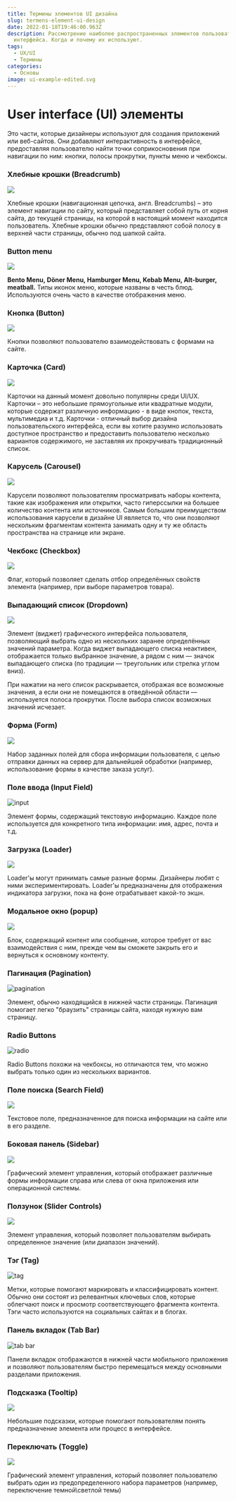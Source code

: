 ```yaml
---
title: Термины элементов UI дизайна
slug: termens-element-ui-design
date: 2022-01-18T19:46:00.963Z
description: Рассмотрение наиболее распространенных элементов пользовательского
  интерфейса. Когда и почему их используют.
tags:
  - UX/UI
  - Термины
categories:
  - Основы
image: ui-example-edited.svg
---
```

# User interface (UI) элементы

Это части, которые дизайнеры используют для создания приложений или веб-сайтов. Они добавляют интерактивность в интерфейсе, предоставляя пользователю найти точки соприкосновения при навигации по ним: кнопки, полосы прокрутки, пункты меню и чекбоксы.

### Хлебные крошки (Breadcrumb)

![](br.jpg)

Хлебные крошки (навигационная цепочка, англ. Breadcrumbs) – это элемент навигации по сайту, который представляет собой путь от корня сайта, до текущей страницы, на которой в настоящий момент находится пользователь. Хлебные крошки обычно представляют собой полосу в верхней части страницы, обычно под шапкой сайта.

### Button menu

![](bento.png)

**Bento Menu, Döner Menu, Hamburger Menu, Kebab Menu, Alt-burger, meatball.** Типы иконок меню, которые названы в честь блюд. Используются очень часто в качестве отображения меню.

### Кнопка (Button)

![](click.gif)

Кнопки позволяют пользователю взаимодействовать с формами на сайте.

### Карточка (Card)

![](cards.png)

Карточки на данный момент довольно популярны среди UI/UX. Карточки – это небольшие прямоугольные или квадратные модули, которые содержат различную информацию - в виде кнопок, текста, мультимедиа и т.д. Карточки - отличный выбор дизайна пользовательского интерфейса, если вы хотите разумно использовать доступное пространство и предоставить пользователю несколько вариантов содержимого, не заставляя их прокручивать традиционный список.

### Карусель (Carousel)

![](slider-carousel.png)

Карусели позволяют пользователям просматривать наборы контента, такие как изображения или открытки, часто гиперссылки на большее количество контента или источников. Самым большим преимуществом использования карусели в дизайне UI является то, что они позволяют нескольким фрагментам контента занимать одну и ту же область пространства на странице или экране. 

### Чекбокс (Checkbox)

![](607c6ad01828082f4017a1ad_checkboxes.png)

Флаг, который позволяет сделать отбор определённых свойств элемента (например, при выборе параметров товара). 

### Выпадающий список (Dropdown)

![](dropdown-hernansartorio.png)

Элемент (виджет) графического интерфейса пользователя, позволяющий выбрать одно из нескольких заранее определённых значений параметра. Когда виджет выпадающего списка неактивен, отображается только выбранное значение, а рядом с ним — значок выпадающего списка (по традиции — треугольник или стрелка углом вниз). 

При нажатии на него список раскрывается, отображая все возможные значения, а если они не помещаются в отведённой области — используется полоса прокрутки. После выбора список возможных значений исчезает.

### Форма (Form)

![](2111.jpg)

Набор заданных полей для сбора информации пользователя, с целью отправки данных на сервер для дальнейшей обработки (например, использование формы в качестве заказа услуг).

### Поле ввода (Input Field)

![input](input.jpg)

Элемент формы, содержащий текстовую информацию. Каждое поле используется для конкретного типа информации: имя, адрес, почта и т.д.

### Загрузка (Loader)

![](1_csj05wegfunymlgfst2sxa.gif)

Loader'ы могут принимать самые разные формы. Дизайнеры любят с ними экспериментировать. Loader'ы предназначены для отображения индикатора загрузки, пока на фоне отрабатывает какой-то экшн.

### Модальное окно (popup)

![](nike-popup.png)

Блок, содержащий контент или сообщение, которое требует от вас взаимодействия с ним, прежде чем вы сможете закрыть его и вернуться к основному контенту.

### Пагинация (Pagination)

![pagination](pagination.gif)

Элемент, обычно находящийся в нижней части страницы. Пагинация помогает легко "браузить" страницы сайта, находя нужную вам страницу.

### Radio Buttons

![radio](radio.gif)

Radio Buttons похожи на чекбоксы, но отличаются тем, что можно выбрать только один из нескольких вариантов.

### Поле поиска (Search Field)

![](search.gif)

Текстовое поле, предназначенное для поиска информации на сайте или в его разделе.

### Боковая панель (Sidebar)

![](sidebar.gif)

Графический элемент управления, который отображает различные формы информации справа или слева от окна приложения или операционной системы. 

### Ползунок (Slider Controls)

![](cf02453257579943d9ce24c8931b3d90.gif)

Элемент управления, который позволяет пользователям выбирать определенное значение (или диапазон значений).

### Тэг (Tag)

![tag](tag.png)

Метки, которые помогают маркировать и классифицировать контент. Обычно они состоят из релевантных ключевых слов, которые облегчают поиск и просмотр соответствующего фрагмента контента. Тэги часто используются на социальных сайтах и в блогах.

### Панель вкладок (Tab Bar)

![tab bar](tab.gif)

Панели вкладок отображаются в нижней части мобильного приложения и позволяют пользователям быстро перемещаться между основными разделами приложения.

### Подсказка (Tooltip)

![](5ymov.png)

Небольшие подсказки, которые помогают пользователям понять предназначение элемента или процесс в интерфейсе.

### Переключать (Toggle)

![](check.gif)

Графический элемент управления, который позволяет пользователю выбрать один из предопределенного набора параметров (например, переключение темной\светлой темы)